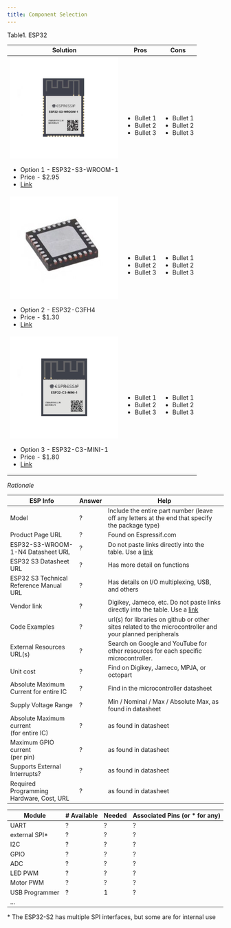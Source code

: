 ```yaml
---
title: Component Selection
---
```


Table1. ESP32

| **Solution**                                                                                                                                                                                             |**Pros**                                                      |**Cons**                                                      |
| -------------------------------------------------------------------------------------------------------------------------------------------------------------------------------------------------------- | ------------------------------------------------------------ | ------------------------------------------------------------ |
| ![](static/First-One.png) <ul><li>Option 1 - ESP32-S3-WROOM-1</li><li>Price - $2.95</li><li>[Link](https://www.digikey.com/en/products/detail/espressif-systems/ESP32-S3-WROOM-1-N4/16162639) </li></ul> | <ul><li>Bullet 1</li><li>Bullet 2</li><li>Bullet 3</li></ul> | <ul><li>Bullet 1</li><li>Bullet 2</li><li>Bullet 3</li></ul> | 
| ![](static/Second-One.png) <ul><li>Option 2 - ESP32-C3FH4</li><li>Price - $1.30</li><li>[Link](https://www.digikey.com/en/products/detail/espressif-systems/ESP32-C3FH4/14115592)</li></ul>              | <ul><li>Bullet 1</li><li>Bullet 2</li><li>Bullet 3</li></ul> | <ul><li>Bullet 1</li><li>Bullet 2</li><li>Bullet 3</li></ul> |
| ![](static/Third-One.png) <ul><li>Option 3 - ESP32-C3-MINI-1</li><li>Price - $1.80</li><li>[Link](https://www.digikey.com/en/products/detail/espressif-systems/ESP32-C3-MINI-1-N4/13877574)</li></ul>    | <ul><li>Bullet 1</li><li>Bullet 2</li><li>Bullet 3</li></ul> | <ul><li>Bullet 1</li><li>Bullet 2</li><li>Bullet 3</li></ul> |

*Rationale*


| ESP Info                                      | Answer | Help                                                                                                      |
| --------------------------------------------- | ------ | --------------------------------------------------------------------------------------------------------- |
| Model                                         | ?      | Include the entire part number (leave off any letters at the end that specify the package type)           |
| Product Page URL                              | ?      | Found on Espressif.com                                                                                    |
| ESP32-S3-WROOM-1-N4 Datasheet URL             | ?      | Do not paste links directly into the table.  Use a [link](#)                                              |
| ESP32 S3 Datasheet URL                        | ?      | Has more detail on functions                                                                              |
| ESP32 S3 Technical Reference Manual URL       | ?      | Has details on I/O multiplexing, USB, and others                                                          |
| Vendor link                                   | ?      | Digikey, Jameco, etc.  Do not paste links directly into the table.  Use a [link](#)                       |
| Code Examples                                 | ?      | url(s) for libraries on github or other sites related to the microcontroller and your planned peripherals |
| External Resources URL(s)                     | ?      | Search on Google and YouTube for other resources for each specific microcontroller.                       |
| Unit cost                                     | ?      | Find on Digikey, Jameco, MPJA, or octopart                                                                |
| Absolute Maximum Current for entire IC        | ?      | Find in the microcontroller datasheet                                                                     |
| Supply Voltage Range                          | ?      | Min / Nominal / Max / Absolute Max, as found in datasheet                                                 |
| Absolute Maximum current <br> (for entire IC) | ?      | as found in datasheet                                                                                     |
| Maximum GPIO current <br> (per pin)           | ?      | as found in datasheet                                                                                     |
| Supports External Interrupts?                 | ?      | as found in datasheet                                                                                     |
| Required Programming Hardware, Cost, URL      | ?      | as found in datasheet                                                                                     |

| Module         | # Available | Needed | Associated Pins (or * for any) |
| -------------- | ----------- | ------ | ------------------------------ |
| UART           | ?           | ?      | ?                              |
| external SPI\* | ?           | ?      | ?                              |
| I2C            | ?           | ?      | ?                              |
| GPIO           | ?           | ?      | ?                              |
| ADC            | ?           | ?      | ?                              |
| LED PWM        | ?           | ?      | ?                              |
| Motor PWM      | ?           | ?      | ?                              |
| USB Programmer | ?           | 1      | ?                              |
| ...            |



\* The ESP32-S2 has multiple SPI interfaces, but some are for internal use
